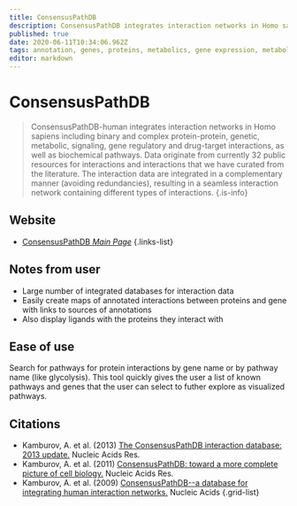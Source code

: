 ```yaml
---
title: ConsensusPathDB
description: ConsensusPathDB integrates interaction networks in Homo sapiens including binary and complex protein-protein, genetic, metabolic, signaling, gene regulatory and drug-target interactions, as well as biochemical pathways.
published: true
date: 2020-06-11T10:34:06.962Z
tags: annotation, genes, proteins, metabolics, gene expression, metabolic pathways, gene annotation
editor: markdown
---
```


# ConsensusPathDB

> ConsensusPathDB-human integrates interaction networks in Homo sapiens including binary and complex protein-protein, genetic, metabolic, signaling, gene regulatory and drug-target interactions, as well as biochemical pathways. Data originate from currently 32 public resources for interactions and interactions that we have curated from the literature. The interaction data are integrated in a complementary manner (avoiding redundancies), resulting in a seamless interaction network containing different types of interactions.
{.is-info}


## Website

- [ConsensusPathDB *Main Page*](http://cpdb.molgen.mpg.de/)
{.links-list}


## Notes from user
- Large number of integrated databases for interaction data
- Easily create maps of annotated interactions between proteins and gene with links to sources of annotations
- Also display ligands with the proteins they interact with


## Ease of use
Search for pathways for protein interactions by gene name or by pathway name (like glycolysis). This tool quickly gives the user a list of known pathways and genes that the user can select to futher explore as visualized pathways.


## Citations

- Kamburov, A. et al. (2013) [The ConsensusPathDB interaction database: 2013 update.](https://academic.oup.com/nar/article/41/D1/D793/1053502) Nucleic Acids Res.
-	Kamburov, A. et al. (2011) [ConsensusPathDB: toward a more complete picture of cell biology.](https://academic.oup.com/nar/article/39/suppl_1/D712/2507354) Nucleic Acids Res.
-	Kamburov, A. et al. (2009) [ConsensusPathDB--a database for integrating human interaction networks.](https://academic.oup.com/nar/article/37/suppl_1/D623/1005985) Nucleic Acids
{.grid-list}